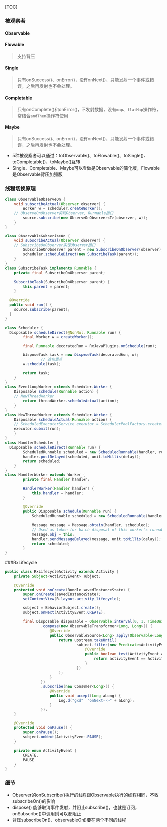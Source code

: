 [TOC]

### 被观察者
#### Observable
#### Flowable
> 支持背压

#### Single
> 只有onSuccess()、onError()，没有onNext()，只能发射一个事件或错误，之后再发射也不会处理。

#### Completable
> 只有onComplete()和onError()，不发射数据，没有`map`、`flatMap`操作符，常结合`andThen`操作符使用

#### Maybe
> 只有onSuccess()、onError()，没有onNext()，只能发射一个事件或错误，之后再发射也不会处理。

* 5种被观察者可以通过：toObservable()、toFlowable()、toSingle()、toCompletable()、toMaybe()互转
* Single、Completable、Maybe可以看做是Observable的简化版，Flowable是Observable背压加强版

### 线程切换原理
```java
class ObservableObserveOn {
	void subscribeActual(Observer observer) {
		Worker w = scheduler.createWorker();
    // ObserveOnObserver实现Observer, Runnable接口
		source.subscribe(new ObserveOnObserver<T>(observer, w));
	}
}
```
```java
class ObservableSubscribeOn {
	void subscribeActual(Observer observer) {
    // SubscribeOnObserver实现Observer接口
		SubscribeOnObserver parent = new SubscribeOnObserver(observer);
		scheduler.scheduleDirect(new SubscribeTask(parent));
	}
}
class SubscribeTask implements Runnable {
	private final SubscribeOnObserver parent;

	SubscribeTask(SubscribeOnObserver parent) {
		this.parent = parent;
	}

  @Override
  public void run() {
    source.subscribe(parent);
  }
}
```

```java
class Scheduler {
  Disposable scheduleDirect(@NonNull Runnable run) {
        final Worker w = createWorker();

        final Runnable decoratedRun = RxJavaPlugins.onSchedule(run);

        DisposeTask task = new DisposeTask(decoratedRun, w);
				// 这句重点
        w.schedule(task);

        return task;
    }
}
class EventLoopWorker extends Scheduler.Worker {
	Disposable schedule(Runnable action) {
    // NewThreadWorker
		return threadWorker.scheduleActual(action);
	}
}
class NewThreadWorker extends Scheduler.Worker {
	Disposable scheduleActual(Runnable action) {
    // ScheduledExecutorService executor = SchedulerPoolFactory.create(threadFactory);
    executor.submit(run);
	}
}
class HandlerScheduler {
  Disposable scheduleDirect(Runnable run) {
        ScheduledRunnable scheduled = new ScheduledRunnable(handler, run);
        handler.postDelayed(scheduled, unit.toMillis(delay));
        return scheduled;
    }
}
class HandlerWorker extends Worker {
        private final Handler handler;

        HandlerWorker(Handler handler) {
            this.handler = handler;
        }

        @Override
        public Disposable schedule(Runnable run) {
            ScheduledRunnable scheduled = new ScheduledRunnable(handler, run);

            Message message = Message.obtain(handler, scheduled);
          	// Used as token for batch disposal of this worker's runnables.
            message.obj = this;
            handler.sendMessageDelayed(message, unit.toMillis(delay));
            return scheduled;
        }
}
```

###RxLifecycle
```java
public class RxLifecycleActivity extends Activity {
    private Subject<ActivityEvent> subject;

    @Override
    protected void onCreate(Bundle savedInstanceState) {
        super.onCreate(savedInstanceState);
        setContentView(R.layout.activity_lifecycle);

        subject = BehaviorSubject.create();
        subject.onNext(ActivityEvent.CREATE);

        final Disposable disposable = Observable.interval(0, 1, TimeUnit.SECONDS)
                .compose(new ObservableTransformer<Long, Long>() {
                    @Override
                    public ObservableSource<Long> apply(Observable<Long> upstream) {
                        return upstream.takeUntil(
                                subject.filter(new Predicate<ActivityEvent>() {
                                    @Override
                                    public boolean test(ActivityEvent activityEvent) {
                                        return activityEvent == ActivityEvent.PAUSE;
                                    }
                                })
                        );
                    }
                })
                .subscribe(new Consumer<Long>() {
                    @Override
                    public void accept(Long aLong) {
                        Log.d("gxd", "onNext-->" + aLong);
                    }
                });
    }

    @Override
    protected void onPause() {
        super.onPause();
        subject.onNext(ActivityEvent.PAUSE);
    }

    private enum ActivityEvent {
        CREATE,
        PAUSE
    }
}
```

### 细节
* Observer的onSubscribe()执行的线程跟Observable执行的线程相同，不收subscribeOn()的影响
* dispose() 能够取消事件发射，并阻止subscribe()，也就是订阅，onSubscribe()中调用则可以都阻止
* 背压subscribeOn()、observableOn()要在两个不同的线程